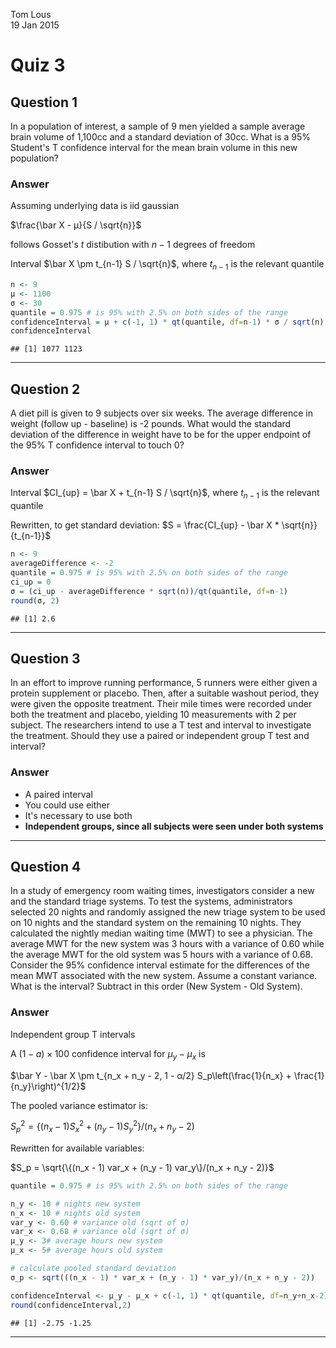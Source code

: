 Tom Lous  
19 Jan 2015  

# Quiz 3
## Question 1

In a population of interest, a sample of 9 men yielded a sample average brain volume of 1,100cc and a standard deviation of 30cc. What is a 95% Student's T confidence interval for the mean brain volume in this new population?

### Answer

Assuming underlying data is iid gaussian

$\frac{\bar X - μ}{S / \sqrt{n}}$

follows Gosset's $t$ distibution with $n-1$ degrees of freedom

Interval $\bar X \pm t_{n-1} S / \sqrt{n}$, where $t_{n-1}$ is the relevant quantile


```r
n <- 9
μ <- 1100
σ <- 30
quantile = 0.975 # is 95% with 2.5% on both sides of the range
confidenceInterval = μ + c(-1, 1) * qt(quantile, df=n-1) * σ / sqrt(n)
confidenceInterval
```

```
## [1] 1077 1123
```

---

## Question 2

A diet pill is given to 9 subjects over six weeks. The average difference in weight (follow up - baseline) is -2 pounds. What would the standard deviation of the difference in weight have to be for the upper endpoint of the 95% T confidence interval to touch 0?

### Answer

Interval $CI_{up} = \bar X + t_{n-1} S / \sqrt{n}$, where $t_{n-1}$ is the relevant quantile

Rewritten, to get standard deviation: $S = \frac{CI_{up} - \bar X * \sqrt{n}}{t_{n-1}}$


```r
n <- 9
averageDifference <- -2
quantile = 0.975 # is 95% with 2.5% on both sides of the range
ci_up = 0
σ = (ci_up - averageDifference * sqrt(n))/qt(quantile, df=n-1)
round(σ, 2)
```

```
## [1] 2.6
```

---

## Question 3

In an effort to improve running performance, 5 runners were either given a protein supplement or placebo. Then, after a suitable washout period, they were given the opposite treatment. Their mile times were recorded under both the treatment and placebo, yielding 10 measurements with 2 per subject. The researchers intend to use a T test and interval to investigate the treatment. Should they use a paired or independent group T test and interval?

### Answer

* A paired interval
* You could use either
* It's necessary to use both
* **Independent groups, since all subjects were seen under both systems**

---

## Question 4

In a study of emergency room waiting times, investigators consider a new and the standard triage systems. To test the systems, administrators selected 20 nights and randomly assigned the new triage system to be used on 10 nights and the standard system on the remaining 10 nights. They calculated the nightly median waiting time (MWT) to see a physician. The average MWT for the new system was 3 hours with a variance of 0.60 while the average MWT for the old system was 5 hours with a variance of 0.68. Consider the 95% confidence interval estimate for the differences of the mean MWT associated with the new system. Assume a constant variance. What is the interval? Subtract in this order (New System - Old System).

### Answer

Independent group T intervals

A $(1 - a) \times 100%$ confidence interval for $μ_y - μ_x$ is

$\bar Y - \bar X \pm t_{n_x + n_y - 2, 1 - α/2} S_p\left(\frac{1}{n_x} + \frac{1}{n_y}\right)^{1/2}$

The pooled variance estimator is: 

$S_p^2 = \{(n_x - 1) S_x^2 + (n_y - 1) S_y^2\}/(n_x + n_y - 2)$

Rewritten for available variables:

$S_p = \sqrt{\{(n_x - 1) var_x + (n_y - 1) var_y\}/(n_x + n_y - 2)}$


```r
quantile = 0.975 # is 95% with 2.5% on both sides of the range

n_y <- 10 # nights new system
n_x <- 10 # nights old system
var_y <- 0.60 # variance old (sqrt of σ)
var_x <- 0.68 # variance old (sqrt of σ)
μ_y <- 3# average hours new system
μ_x <- 5# average hours old system

# calculate pooled standard deviation
σ_p <- sqrt(((n_x - 1) * var_x + (n_y - 1) * var_y)/(n_x + n_y - 2))

confidenceInterval <- μ_y - μ_x + c(-1, 1) * qt(quantile, df=n_y+n_x-2) * σ_p * (1 / n_x + 1 / n_y)^.5
round(confidenceInterval,2)
```

```
## [1] -2.75 -1.25
```
---
